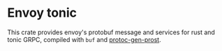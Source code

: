 # Envoy tonic

This crate provides envoy's protobuf message and services for rust and tonic
GRPC, compiled with `buf` and
[protoc-gen-prost](https://github.com/neoeinstein/protoc-gen-prost).
